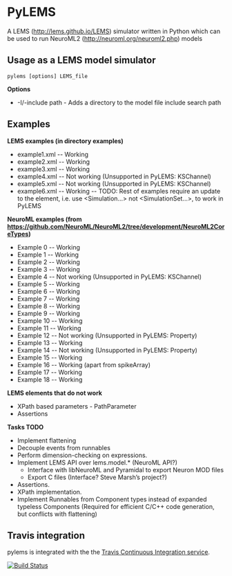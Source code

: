 PyLEMS 
======

A LEMS (http://lems.github.io/LEMS) simulator written in Python which can be used to run NeuroML2 (http://neuroml.org/neuroml2.php) models

Usage as a LEMS model simulator
-------------------------------

    pylems [options] LEMS_file

**Options**

- -I/-include path - Adds a directory to the model file include search path

Examples
--------


**LEMS examples (in directory examples)**

- example1.xml --  Working
- example2.xml --  Working
- example3.xml --  Working
- example4.xml --  Not working (Unsupported in PyLEMS: KSChannel)
- example5.xml --  Not working (Unsupported in PyLEMS: KSChannel)
- example6.xml --  Working
-- TODO: Rest of examples require an update to the <Simulation> element,
   i.e. use <Simulation...> not <SimulationSet...>, to work in PyLEMS 


**NeuroML examples (from https://github.com/NeuroML/NeuroML2/tree/development/NeuroML2CoreTypes)**

- Example 0 --  Working
- Example 1 --  Working
- Example 2 --  Working
- Example 3 --  Working
- Example 4 --  Not working (Unsupported in PyLEMS: KSChannel)
- Example 5 --  Working
- Example 6 --  Working
- Example 7 --  Working
- Example 8 --  Working
- Example 9 --  Working
- Example 10 -- Working
- Example 11 -- Working
- Example 12 -- Not working (Unsupported in PyLEMS: Property)
- Example 13 -- Working
- Example 14 -- Not working (Unsupported in PyLEMS: Property)
- Example 15 -- Working
- Example 16 -- Working (apart from spikeArray)
- Example 17 -- Working
- Example 18 -- Working

      
**LEMS elements that do not work**

- XPath based parameters - PathParameter
- Assertions

**Tasks TODO**

- Implement flattening
- Decouple events from runnables
- Perform dimension-checking on expressions.
- Implement LEMS API over lems.model.* (NeuroML API?)
  - Interface with libNeuroML and Pyramidal to export Neuron MOD files
  - Export C files (Interface? Steve Marsh’s project?)
- Assertions.
- XPath implementation.
- Implement Runnables from Component types instead of expanded typeless Components (Required for efficient C/C++ code generation, but conflicts with flattening)



Travis integration
------------------

pylems is integrated with the the [Travis Continuous Integration service](http://travis-ci.org/).

[![Build Status](https://travis-ci.org/LEMS/pylems.png?branch=master)](https://travis-ci.org/LEMS/pylems)


